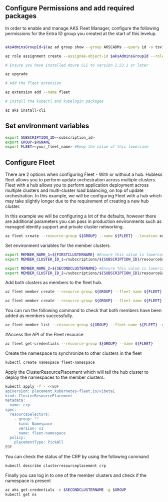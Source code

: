 ## Configure Permissions and add required packages

In order to enable and manage AKS Fleet Manager, configure the following permissions for the Entra ID group you created at the start of this levelup.

```bash

aksAdminsGroupId=$(az ad group show --group AKSCADMs --query id -o tsv)

az role assignment create --assignee-object-id $aksAdminsGroupId --role 'Azure Kubernetes Fleet Manager RBAC Cluster Admin' --scope 'subscriptions/${SUBSCRIPTION_ID}/resourceGroups/${RGNAME}'

# Ensure you have installed Azure CLI to version 2.53.1 or later

az upgrade

# Add the fleet extension

az extension add --name fleet

# Install the kubectl and kubelogin packages

az aks install-cli

```

## Set environment variables

```bash
export SUBSCRIPTION_ID=<subscription_id>
export GROUP=$RGNAME
export FLEET=<your_fleet_name> #Keep the value of this lowercase
```

## Configure Fleet

There are 2 options when configuring Fleet - With or without a hub. Hubless fleet allows you to perform update orchestration across multiple clusters. Fleet with a hub allows you to perform application deployment across multiple clusters and multi-cluster load balancing, on top of update orchestration. In this example, we will be configuring Fleet with a hub which may take slightly longer due to the requirement of creating a new hub cluster.

In this example we will be configuring a lot of the defaults, however there are additional parameters you can pass in production environments such as managed identity support and private cluster networking.

```bash
az fleet create --resource-group ${GROUP} --name ${FLEET} --location eastus --enable-hub
```

Set environment variables for the member clusters

```bash
export MEMBER_NAME_1=${FIRSTCLUSTERNAME} #Ensure this value is lowercase
export MEMBER_CLUSTER_ID_1=/subscriptions/${SUBSCRIPTION_ID}/resourceGroups/${GROUP}/providers/Microsoft.ContainerService/managedClusters/${FIRSTCLUSTERNAME}

export MEMBER_NAME_2=${SECONDCLUSTERNAME} #Ensure this value is lowercase
export MEMBER_CLUSTER_ID_2=/subscriptions/${SUBSCRIPTION_ID}/resourceGroups/${GROUP}/providers/Microsoft.ContainerService/managedClusters/${SECONDCLUSTERNAME}
```

Add both clusters as members to the fleet hub.

```bash
az fleet member create --resource-group ${GROUP} --fleet-name ${FLEET} --name ${MEMBER_NAME_1} --member-cluster-id ${MEMBER_CLUSTER_ID_1}

az fleet member create --resource-group ${GROUP} --fleet-name ${FLEET} --name ${MEMBER_NAME_2} --member-cluster-id ${MEMBER_CLUSTER_ID_2}
```

You can run the following command to check that both members have been added as members successfully.

```bash
az fleet member list --resource-group ${GROUP} --fleet-name ${FLEET} -o table
```

#Access the API of the Fleet resource

```bash
az fleet get-credentials --resource-group ${GROUP} --name ${FLEET}
```

Create the namespace to synchronize to other clusters in the fleet
```bash
kubectl create namespace fleet-namespace
```

Apply the ClusterResourcePlacement which will tell the hub cluster to deploy the namespaces to the member clusters.

```bash
kubectl apply -f - <<EOF
apiVersion: placement.kubernetes-fleet.io/v1beta1
kind: ClusterResourcePlacement
metadata:
  name: crp
spec:
  resourceSelectors:
    - group: ""
      kind: Namespace
      version: v1
      name: fleet-namespace
  policy:
    placementType: PickAll
EOF
```

You can check the status of the CRP by using the following command

```bash
kubectl describe clusterresourceplacement crp
```

Finally you can log in to one of the member clusters and check if the namespace is present

```bash
az aks get-credentials -n $SECONDCLUSTERNAME -g $GROUP
kubectl get ns
```

